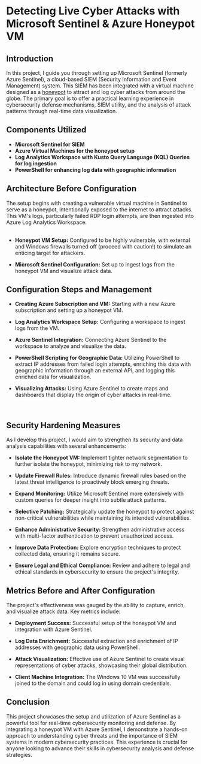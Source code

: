 <h1>Detecting Live Cyber Attacks with Microsoft Sentinel & Azure Honeypot VM</h1>

<!--### [YouTube Demonstration](link goes here)-->

<h2>Introduction</h2>

In this project, I guide you through setting up Microsoft Sentinel (formerly Azure Sentinel), a cloud-based SIEM (Security Information and Event Management) system. This SIEM has been integrated with a virtual machine designed as a [honeypot](https://www.crowdstrike.com/cybersecurity-101/honeypots-in-cybersecurity-explained/) to attract and log cyber attacks from around the globe. The primary goal is to offer a practical learning experience in cybersecurity defense mechanisms, SIEM utility, and the analysis of attack patterns through real-time data visualization.

<h2>Components Utilized</h2>

- <b>Microsoft Sentinel for SIEM</b>
- <b>Azure Virtual Machines for the honeypot setup</b>
- <b>Log Analytics Workspace with Kusto Query Language (KQL) Queries for log ingestion</b>
- <b>PowerShell for enhancing log data with geographic information</b>

<h2>Architecture Before Configuration</h2>
The setup begins with creating a vulnerable virtual machine in Sentinel to serve as a honeypot, intentionally exposed to the internet to attract attacks. This VM's logs, particularly failed RDP login attempts, are then ingested into Azure Log Analytics Workspace.
<br/><br/>

- <b>Honeypot VM Setup:</b> Configured to be highly vulnerable, with external and Windows firewalls turned off (proceed with caution!) to simulate an enticing target for attackers.
<!--[screenshot: VM configuration settings]-->
- <b>Microsoft Sentinel Configuration:</b> Set up to ingest logs from the honeypot VM and visualize attack data.
<!--[screenshot: Azure Sentinel dashboard]-->

<!--<h2>Setup:</h2>
<p align="center">
Windows Server 2019: <br/><br />
<img src="https://res.cloudinary.com/antofon/image/upload/v1707105117/Active%20Directory%20Lab/ovfpxxb0mdob99dhtm10.png" height="60%" width="60%" alt="Windows Server 2019 in Oracle VM"/>
<br />
<br />
 Windows 10 Client: <br/><br />
<img src="https://res.cloudinary.com/antofon/image/upload/v1707105117/Active%20Directory%20Lab/ovfpxxb0mdob99dhtm10.png" height="60%" width="60%" alt="Windows Server 2019 in Oracle VM"/>
<br />
<br />
</p>-->

<h2>Configuration Steps and Management</h2>

- <b>Creating Azure Subscription and VM:</b> Starting with a new Azure subscription and setting up a honeypot VM.
<!--[screenshot: Azure portal showing the new VM]-->
- <b>Log Analytics Workspace Setup:</b> Configuring a workspace to ingest logs from the VM.
<!--[screenshot: Log Analytics Workspace configuration]-->
- <b>Azure Sentinel Integration:</b> Connecting Azure Sentinel to the workspace to analyze and visualize the data.
<!--[screenshot: Connecting Azure Sentinel to Log Analytics Workspace]-->
- <b>PowerShell Scripting for Geographic Data:</b> Utilizing PowerShell to extract IP addresses from failed login attempts, enriching this data with geographic information through an external API, and logging this enriched data for visualization.
<!--[screenshot: PowerShell script code]-->
<!--[screenshot: Enriched log data]-->
- <b>Visualizing Attacks:</b> Using Azure Sentinel to create maps and dashboards that display the origin of cyber attacks in real-time.
<!--[screenshot: Azure Sentinel attack map]-->
<br />

<!--<p align="center">
  Active Directory Domain Creation: <br/><br />
 
<img src="https://res.cloudinary.com/antofon/image/upload/v1707105120/Active%20Directory%20Lab/a2cdqnx3ozwsb3cqtrc4.png" height="60%" width="60%" alt="Windows Server 2019 in Oracle VM"/>
<br /><br />
Network Config: <br/><br />
<img src="https://res.cloudinary.com/antofon/image/upload/v1707198488/Active%20Directory%20Lab/kpjk3rnsrununbwpjvlj.png" height="60%" width="60%" alt="Network Configuration"/><br /><br />
PowerShell Script (Creates 100 users): <br/><br />
<img src="https://res.cloudinary.com/antofon/image/upload/v1707197684/Active%20Directory%20Lab/dbgoxc7cxvph14qfn5rt.png" height="60%" width="60%" alt="PowerShell script that creates 100 users"/> <br/><br />
Joining Windows 10 VM to domain: <br/><br />
<img src="https://res.cloudinary.com/antofon/image/upload/v1707197814/Active%20Directory%20Lab/qyvyjxfpezvhzaafj3h5.png" height="60%" width="60%" alt="Joining Windows 10 VM to domain"/> <br/>
</p>-->

<h2>Security Hardening Measures</h2>

<p>As I develop this project, I would aim to strengthen its security and data analysis capabilities with several enhancements:

- <b>Isolate the Honeypot VM:</b> Implement tighter network segmentation to further isolate the honeypot, minimizing risk to my network.

- <b>Update Firewall Rules:</b> Introduce dynamic firewall rules based on the latest threat intelligence to proactively block emerging threats.

- <b>Expand Monitoring:</b> Utilize Microsoft Sentinel more extensively with custom queries for deeper insight into subtle attack patterns.

- <b>Selective Patching:</b> Strategically update the honeypot to protect against non-critical vulnerabilities while maintaining its intended vulnerabilities.

- <b>Enhance Administrative Security:</b> Strengthen administrative access with multi-factor authentication to prevent unauthorized access.

- <b>Improve Data Protection:</b> Explore encryption techniques to protect collected data, ensuring it remains secure.

- <b>Ensure Legal and Ethical Compliance:</b> Review and adhere to legal and ethical standards in cybersecurity to ensure the project's integrity.</p>

<h2>Metrics Before and After Configuration</h2>
<p>The project's effectiveness was gauged by the ability to capture, enrich, and visualize attack data. Key metrics include:</p>

- <b>Deployment Success:</b> Successful setup of the honeypot VM and integration with Azure Sentinel.
<!--[screenshot: Deployment overview in Azure portal]-->
- <b>Log Data Enrichment:</b> Successful extraction and enrichment of IP addresses with geographic data using PowerShell.
<!--[screenshot: Sample enriched log entries]-->
- <b>Attack Visualization:</b> Effective use of Azure Sentinel to create visual representations of cyber attacks, showcasing their global distribution.
<!--[screenshot: Dashboard with global attack visualization]-->
- <b>Client Machine Integration:</b> The Windows 10 VM was successfully joined to the domain and could log in using domain credentials.

<h2>Conclusion</h2>
This project showcases the setup and utilization of Azure Sentinel as a powerful tool for real-time cybersecurity monitoring and defense. By integrating a honeypot VM with Azure Sentinel, I demonstrate a hands-on approach to understanding cyber threats and the importance of SIEM systems in modern cybersecurity practices. This experience is crucial for anyone looking to advance their skills in cybersecurity analysis and defense strategies.
<br />

<!--
```diff
- text in red
+ text in green
! text in orange
# text in gray
@@ text in purple (and bold)@@
```
--!>
